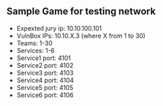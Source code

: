 ## Sample Game for testing network

* Expexted jury ip: 10.10.100.101
* VulnBox IPs: 10.10.X.3 (where X from 1 to 30)
* Teams: 1-30
* Services: 1-6
* Service1 port: 4101
* Service2 port: 4102
* Service3 port: 4103
* Service4 port: 4104
* Service5 port: 4105
* Service6 port: 4106
